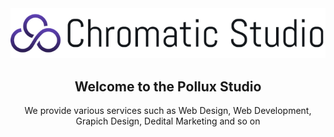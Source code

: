 <div align="center">
  <img src="https://raw.githubusercontent.com/polluxstudio/medias/main/polluxstudio/logo.png" alt="Pollux Studio Logo">
</div>

<div align="center">
  <h2>Welcome to the Pollux Studio</h2>
</div>

<div align="center">
  <p>We provide various services such as Web Design, Web Development, Grapich Design, Dedital Marketing and so on</p>
</div>
